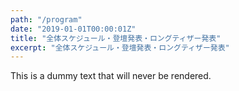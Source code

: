 ```yaml
---
path: "/program"
date: "2019-01-01T00:00:01Z"
title: "全体スケジュール・登壇発表・ロングティザー発表"
excerpt: "全体スケジュール・登壇発表・ロングティザー発表"
---
```


This is a dummy text that will never be rendered.
